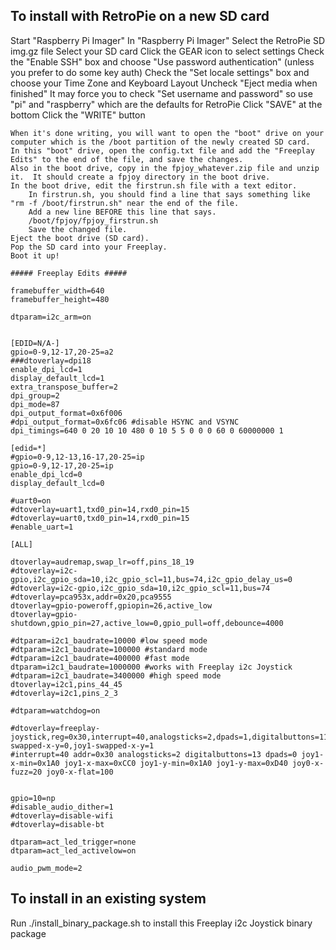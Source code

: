 ## To install with RetroPie on a new SD card
Start "Raspberry Pi Imager"
In "Raspberry Pi Imager"
	Select the RetroPie SD img.gz file
	Select your SD card
	Click the GEAR icon to select settings
		Check the "Enable SSH" box and choose "Use password authentication" (unless you prefer to do some key auth)
		Check the "Set locale settings" box and choose your Time Zone and Keyboard Layout
		Uncheck "Eject media when finished"
		It may force you to check "Set username and password" so use "pi" and "raspberry" which are the defaults for RetroPie
		Click "SAVE" at the bottom
	Click the "WRITE" button

	When it's done writing, you will want to open the "boot" drive on your computer which is the /boot partition of the newly created SD card.
	In this "boot" drive, open the config.txt file and add the "Freeplay Edits" to the end of the file, and save the changes.
	Also in the boot drive, copy in the fpjoy_whatever.zip file and unzip it.  It should create a fpjoy directory in the boot drive.
	In the boot drive, edit the firstrun.sh file with a text editor.
		In firstrun.sh, you should find a line that says something like "rm -f /boot/firstrun.sh" near the end of the file.  
		Add a new line BEFORE this line that says.
		/boot/fpjoy/fpjoy_firstrun.sh
		Save the changed file.
	Eject the boot drive (SD card).
	Pop the SD card into your Freeplay.
	Boot it up!


```
##### Freeplay Edits #####

framebuffer_width=640
framebuffer_height=480

dtparam=i2c_arm=on


[EDID=N/A-]
gpio=0-9,12-17,20-25=a2
###dtoverlay=dpi18
enable_dpi_lcd=1
display_default_lcd=1
extra_transpose_buffer=2
dpi_group=2
dpi_mode=87
dpi_output_format=0x6f006
#dpi_output_format=0x6fc06 #disable HSYNC and VSYNC
dpi_timings=640 0 20 10 10 480 0 10 5 5 0 0 0 60 0 60000000 1

[edid=*]
#gpio=0-9,12-13,16-17,20-25=ip
gpio=0-9,12-17,20-25=ip
enable_dpi_lcd=0
display_default_lcd=0

#uart0=on
#dtoverlay=uart1,txd0_pin=14,rxd0_pin=15
#dtoverlay=uart0,txd0_pin=14,rxd0_pin=15
#enable_uart=1

[ALL]

dtoverlay=audremap,swap_lr=off,pins_18_19
#dtoverlay=i2c-gpio,i2c_gpio_sda=10,i2c_gpio_scl=11,bus=74,i2c_gpio_delay_us=0
#dtoverlay=i2c-gpio,i2c_gpio_sda=10,i2c_gpio_scl=11,bus=74
#dtoverlay=pca953x,addr=0x20,pca9555
dtoverlay=gpio-poweroff,gpiopin=26,active_low
dtoverlay=gpio-shutdown,gpio_pin=27,active_low=0,gpio_pull=off,debounce=4000

#dtparam=i2c1_baudrate=10000 #low speed mode
#dtparam=i2c1_baudrate=100000 #standard mode
#dtparam=i2c1_baudrate=400000 #fast mode 
dtparam=i2c1_baudrate=1000000 #works with Freeplay i2c Joystick
#dtparam=i2c1_baudrate=3400000 #high speed mode
dtoverlay=i2c1,pins_44_45
#dtoverlay=i2c1,pins_2_3

#dtparam=watchdog=on

#dtoverlay=freeplay-joystick,reg=0x30,interrupt=40,analogsticks=2,dpads=1,digitalbuttons=11,joy0-swapped-x-y=0,joy1-swapped-x-y=1
#interrupt=40 addr=0x30 analogsticks=2 digitalbuttons=13 dpads=0 joy1-x-min=0x1A0 joy1-x-max=0xCC0 joy1-y-min=0x1A0 joy1-y-max=0xD40 joy0-x-fuzz=20 joy0-x-flat=100


gpio=10=np
#disable_audio_dither=1
#dtoverlay=disable-wifi
#dtoverlay=disable-bt

dtparam=act_led_trigger=none
dtparam=act_led_activelow=on

audio_pwm_mode=2
```
	


## To install in an existing system
Run ./install_binary_package.sh to install this Freeplay i2c Joystick binary package

